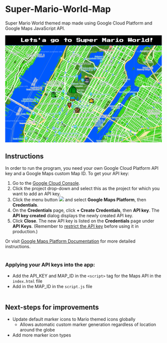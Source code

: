 # Super-Mario-World-Map
Super Mario World themed map made using Google Cloud Platform and Google Maps JavaScript API.

![Super Mario World Map Screenshot](https://github.com/vxm52/Super-Mario-World-Map/blob/master/extras/Screenshot.png?raw=true)


## Instructions
In order to run the program, you need your own Google Cloud Platform API key and a Google Maps custom Map ID. To get your API key:

1. Go to the [Google Cloud Console](https://console.cloud.google.com/project/_/google/maps-apis/overview).
2. Click the project drop-down and select this as the project for which you want to add an API key.
3. Click the menu button <img src="https://developers.google.com/maps/documentation/images/nav-menu.png" width=20px /> and select **Google Maps Platform**, then **Credentials**.
4. On the **Credentials** page, click **+ Create Credentials**, then **API key**.
The **API key created** dialog displays the newly created API key.
5. Click **Close**.
The new API key is listed on the **Credentials** page under **API Keys**.
(Remember to [restrict the API key](https://developers.google.com/maps/documentation/maps-static/get-api-key#restrict_key) before using it in production.)

Or visit [Google Maps Platform Documentation](https://developers.google.com/maps/documentation/maps-static/get-api-key) for more detailed instructions.
<br></br>
### Applying your API keys into the app:
- Add the API_KEY and MAP_ID in the `<script>` tag for the Maps API in the `index.html` file
- Add in the MAP_ID in the `script.js` file
<br></br>
## Next-steps for improvements
- Update default marker icons to Mario themed icons globally
  - Allows automatic custom marker generation regardless of location around the globe
- Add more marker icon types
